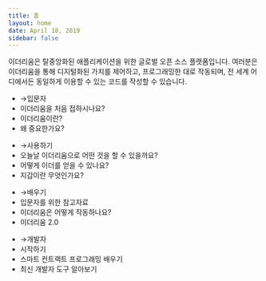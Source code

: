 ```yaml
---
title: 홈
layout: home
date: April 18, 2019
sidebar: false
---
```


<div class="center">이더리움은 탈중앙화된 애플리케이션을 위한 글로벌 오픈 소스 플랫폼입니다. 여러분은 이더리움을 통해 디지털화된 가치를 제어하고, 프로그래밍한 대로 작동되며, 전 세계 어디에서든 동일하게 이용할 수 있는 코드를 작성할 수 있습니다.</div>

<div class="intro-blocks">

  <router-link to="/ko/beginners/" class="intro-block">

  <ul>
    <li><span class="arrow">→</span>입문자</li>
    <li class="highlight">이더리움을 처음 접하시나요?</li>
    <li>이더리움이란?</li>
    <li>왜 중요한가요?</li>
  </ul>

  </router-link>

  <div class="intro-block">

  <ul>
    <li><router-link to="/ko/use/"><span class="arrow">→</span>사용하기</router-link></li>
    <li><router-link to="/ko/use/#_1-이더리움-디앱-사용하기" class="black">오늘날 이더리움으로 어떤 것을 할 수 있을까요?</router-link></li>
    <li><router-link to="/ko/use/#_2-이더-eth-는-무엇이며-어떻게-획득할-수-있을까요" class="black">어떻게 이더를 얻을 수 있나요?</router-link></li>
    <li><router-link to="/ko/use/#_3-지갑은-무엇이며-어떠한-지갑을-사용해야-할까요" class="black">지갑이란 무엇인가요?</router-link></li>
  </ul>

  </div>

  <div class="intro-block">
    <ul>
      <li><router-link to="/ko/learn/"><span class="arrow">→</span>배우기</router-link></li>
      <li><router-link to="/ko/learn/#이더리움-기초" class="black">입문자를 위한 참고자료</router-link></li>
      <li><router-link to="/ko/learn/#이더리움-작동방식" class="black">이더리움은 어떻게 작동하나요?</router-link></li>
      <li><router-link to="/ko/learn/#이더리움-2-0" class="black">이더리움 2.0</router-link></li>
    </ul>
  </div>

  </router-link>

  <div class="intro-block">
    <ul>
      <li><router-link to="/ko/developers/"><span class="arrow">→</span>개발자</router-link></li>
      <li><router-link to="/ko/developers/#시작하면서" class="black">시작하기</router-link></li>
      <li><router-link to="/ko/developers/#스마트-컨트랙트-언어들" class="black">스마트 컨트랙트 프로그래밍 배우기</router-link></li>
      <li><router-link to="/ko/developers/#개발자-도구" class="black">최신 개발자 도구 알아보기</router-link></li>
    </ul>
  </div>

</div>

